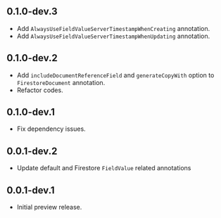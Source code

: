 ## 0.1.0-dev.3

* Add `AlwaysUseFieldValueServerTimestampWhenCreating` annotation.
* Add `AlwaysUseFieldValueServerTimestampWhenUpdating` annotation.

## 0.1.0-dev.2

* Add `includeDocumentReferenceField` and `generateCopyWith` option to `FirestoreDocument` annotation.
* Refactor codes.

## 0.1.0-dev.1

* Fix dependency issues.

## 0.0.1-dev.2

* Update default and Firestore `FieldValue` related annotations

## 0.0.1-dev.1

* Initial preview release.
